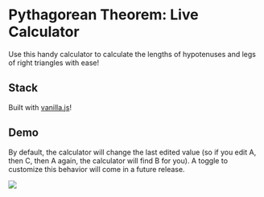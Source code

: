# Pythagorean Theorem: Live Calculator
Use this handy calculator to calculate the lengths of hypotenuses and legs of right triangles with ease!

## Stack
Built with <a href="http://vanilla-js.com/">vanilla.js</a>!

## Demo
By default, the calculator will change the last edited value (so if you edit A, then C, then A again, the calculator will find B for you). A toggle to customize this behavior will come in a future release.

<img src="https://i.gyazo.com/dcee8ee5ffc8924d9949c20f9e8dd395.gif">
